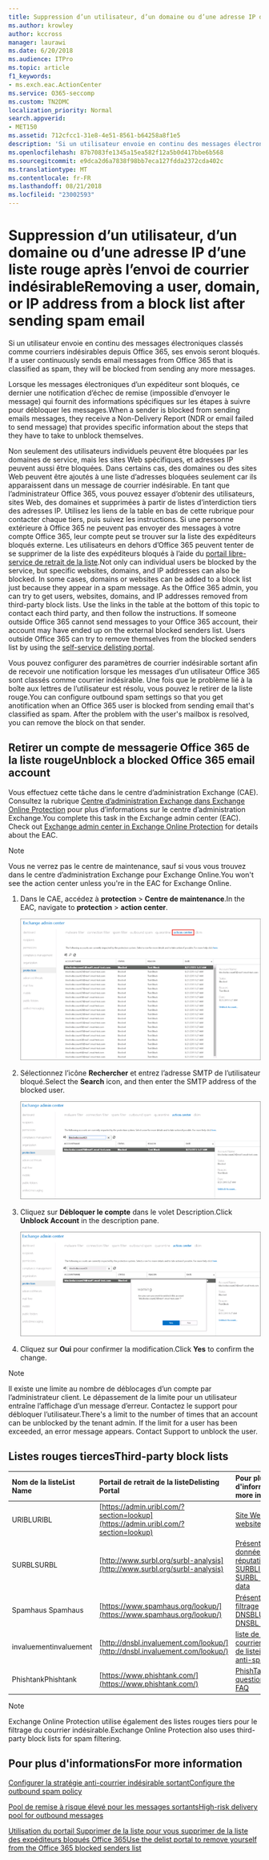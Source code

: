 ```yaml
---
title: Suppression d’un utilisateur, d’un domaine ou d’une adresse IP d’une liste rouge après l’envoi de courrier indésirable
ms.author: krowley
author: kccross
manager: laurawi
ms.date: 6/20/2018
ms.audience: ITPro
ms.topic: article
f1_keywords:
- ms.exch.eac.ActionCenter
ms.service: O365-seccomp
ms.custom: TN2DMC
localization_priority: Normal
search.appverid:
- MET150
ms.assetid: 712cfcc1-31e8-4e51-8561-b64258a8f1e5
description: 'Si un utilisateur envoie en continu des messages électroniques classés comme courriers indésirables depuis Office 365, ses envois seront bloqués. '
ms.openlocfilehash: 87b7083fe1345a15ea582f12a5b0d417bbe6b568
ms.sourcegitcommit: e9dca2d6a7838f98bb7eca127fdda2372cda402c
ms.translationtype: MT
ms.contentlocale: fr-FR
ms.lasthandoff: 08/21/2018
ms.locfileid: "23002593"
---
```

# <a name="removing-a-user-domain-or-ip-address-from-a-block-list-after-sending-spam-email"></a><span data-ttu-id="d8eaa-103">Suppression d’un utilisateur, d’un domaine ou d’une adresse IP d’une liste rouge après l’envoi de courrier indésirable</span><span class="sxs-lookup"><span data-stu-id="d8eaa-103">Removing a user, domain, or IP address from a block list after sending spam email</span></span>

<span data-ttu-id="d8eaa-104">Si un utilisateur envoie en continu des messages électroniques classés comme courriers indésirables depuis Office 365, ses envois seront bloqués. </span><span class="sxs-lookup"><span data-stu-id="d8eaa-104">If a user continuously sends email messages from Office 365 that is classified as spam, they will be blocked from sending any more messages.</span></span> 
  
<span data-ttu-id="d8eaa-105">
Lorsque les messages électroniques d’un expéditeur sont bloqués, ce dernier une notification d’échec de remise (impossible d’envoyer le message) qui fournit des informations spécifiques sur les étapes à suivre pour débloquer les messages.</span><span class="sxs-lookup"><span data-stu-id="d8eaa-105">When a sender is blocked from sending emails messages, they receive a Non-Delivery Report (NDR or email failed to send message) that provides specific information about the steps that they have to take to unblock themselves.</span></span>
  
<span data-ttu-id="d8eaa-p101">Non seulement des utilisateurs individuels peuvent être bloquées par les domaines de service, mais les sites Web spécifiques, et adresses IP peuvent aussi être bloquées. Dans certains cas, des domaines ou des sites Web peuvent être ajoutés à une liste d’adresses bloquées seulement car ils apparaissent dans un message de courrier indésirable. En tant que l’administrateur Office 365, vous pouvez essayer d’obtenir des utilisateurs, sites Web, des domaines et supprimées à partir de listes d’interdiction tiers des adresses IP. Utilisez les liens de la table en bas de cette rubrique pour contacter chaque tiers, puis suivez les instructions. Si une personne extérieure à Office 365 ne peuvent pas envoyer des messages à votre compte Office 365, leur compte peut se trouver sur la liste des expéditeurs bloqués externe. Les utilisateurs en dehors d’Office 365 peuvent tenter de se supprimer de la liste des expéditeurs bloqués à l’aide du [portail libre-service de retrait de la liste](https://technet.microsoft.com/library/mt661881%28v=exchg.150%29.aspx).</span><span class="sxs-lookup"><span data-stu-id="d8eaa-p101">Not only can individual users be blocked by the service, but specific websites, domains, and IP addresses can also be blocked. In some cases, domains or websites can be added to a block list just because they appear in a spam message. As the Office 365 admin, you can try to get users, websites, domains, and IP addresses removed from third-party block lists. Use the links in the table at the bottom of this topic to contact each third party, and then follow the instructions. If someone outside Office 365 cannot send messages to your Office 365 account, their account may have ended up on the external blocked senders list. Users outside Office 365 can try to remove themselves from the blocked senders list by using the [self-service delisting portal](https://technet.microsoft.com/library/mt661881%28v=exchg.150%29.aspx).</span></span>
  
<span data-ttu-id="d8eaa-p102">Vous pouvez configurer des paramètres de courrier indésirable sortant afin de recevoir une notification lorsque les messages d’un utilisateur Office 365 sont classés comme courrier indésirable. Une fois que le problème lié à la boîte aux lettres de l’utilisateur est résolu, vous pouvez le retirer de la liste rouge.</span><span class="sxs-lookup"><span data-stu-id="d8eaa-p102">You can configure outbound spam settings so that you get anotification when an Office 365 user is blocked from sending email that's classified as spam. After the problem with the user's mailbox is resolved, you can remove the block on that sender.</span></span>
  
## <a name="unblock-a-blocked-office-365-email-account"></a><span data-ttu-id="d8eaa-114">Retirer un compte de messagerie Office 365 de la liste rouge</span><span class="sxs-lookup"><span data-stu-id="d8eaa-114">Unblock a blocked Office 365 email account</span></span>

<span data-ttu-id="d8eaa-p103">Vous effectuez cette tâche dans le centre d’administration Exchange (CAE). Consultez la rubrique [Centre d’administration Exchange dans Exchange Online Protection](exchange-admin-center-in-exchange-online-protection-eop.md) pour plus d’informations sur le centre d’administration Exchange.</span><span class="sxs-lookup"><span data-stu-id="d8eaa-p103">You complete this task in the Exchange admin center (EAC). Check out [Exchange admin center in Exchange Online Protection](exchange-admin-center-in-exchange-online-protection-eop.md) for details about the EAC.</span></span> 
  
> [!NOTE]
> <span data-ttu-id="d8eaa-117">Vous ne verrez pas le centre de maintenance, sauf si vous vous trouvez dans le centre d’administration Exchange pour Exchange Online.</span><span class="sxs-lookup"><span data-stu-id="d8eaa-117">You won't see the action center unless you're in the EAC for Exchange Online.</span></span> 
  
1. <span data-ttu-id="d8eaa-118">Dans le CAE, accédez à **protection** \> **Centre de maintenance**.</span><span class="sxs-lookup"><span data-stu-id="d8eaa-118">In the EAC, navigate to **protection** \> **action center**.</span></span>
    
    ![Accéder au Centre de maintenance dans le Centre d’administration Exchange](media/9bbf0844-7b34-4a86-a2b7-8c7e9c8519a3.png)
  
2. <span data-ttu-id="d8eaa-120">Sélectionnez l’icône **Rechercher** et entrez l’adresse SMTP de l’utilisateur bloqué.</span><span class="sxs-lookup"><span data-stu-id="d8eaa-120">Select the **Search** icon, and then enter the SMTP address of the blocked user.</span></span> 
    
    ![Rechercher un utilisateur bloqué dans le Centre de maintenance](media/f931b5a0-7115-4d95-9f6f-b403436031ba.png)
  
3. <span data-ttu-id="d8eaa-122">Cliquez sur **Débloquer le compte** dans le volet Description.</span><span class="sxs-lookup"><span data-stu-id="d8eaa-122">Click **Unblock Account** in the description pane.</span></span> 
    
    ![Débloquer un utilisateur dans le Centre de maintenance](media/c5d5b1b9-8416-45aa-9631-881e94d1d056.png)
  
4. <span data-ttu-id="d8eaa-124">Cliquez sur **Oui** pour confirmer la modification.</span><span class="sxs-lookup"><span data-stu-id="d8eaa-124">Click **Yes** to confirm the change.</span></span> 
    
> [!NOTE]
> <span data-ttu-id="d8eaa-p104">Il existe une limite au nombre de déblocages d’un compte par l’administrateur client. Le dépassement de la limite pour un utilisateur entraîne l’affichage d’un message d’erreur. Contactez le support pour débloquer l’utilisateur.</span><span class="sxs-lookup"><span data-stu-id="d8eaa-p104">There's a limit to the number of times that an account can be unblocked by the tenant admin. If the limit for a user has been exceeded, an error message appears. Contact Support to unblock the user.</span></span> 
  
## <a name="third-party-block-lists"></a><span data-ttu-id="d8eaa-127">Listes rouges tierces</span><span class="sxs-lookup"><span data-stu-id="d8eaa-127">Third-party block lists</span></span>

|<span data-ttu-id="d8eaa-128">**Nom de la liste**</span><span class="sxs-lookup"><span data-stu-id="d8eaa-128">**List Name**</span></span>|<span data-ttu-id="d8eaa-129">**Portail de retrait de la liste**</span><span class="sxs-lookup"><span data-stu-id="d8eaa-129">**Delisting Portal**</span></span>|<span data-ttu-id="d8eaa-130">**Pour plus d'informations**</span><span class="sxs-lookup"><span data-stu-id="d8eaa-130">**For more information**</span></span>|
|:-----|:-----|:-----|
|<span data-ttu-id="d8eaa-131">URIBL</span><span class="sxs-lookup"><span data-stu-id="d8eaa-131">URIBL</span></span>  <br/> |[https://admin.uribl.com/?section=lookup](https://admin.uribl.com/?section=lookup) <br/> |[<span data-ttu-id="d8eaa-132">Site Web URIBL</span><span class="sxs-lookup"><span data-stu-id="d8eaa-132">URIBL website </span></span>](https://uribl.com/) <br/> |
|<span data-ttu-id="d8eaa-133">SURBL</span><span class="sxs-lookup"><span data-stu-id="d8eaa-133">SURBL</span></span>  <br/> |[http://www.surbl.org/surbl-analysis](http://www.surbl.org/surbl-analysis) <br/> |[<span data-ttu-id="d8eaa-134">Présentation de données de réputation d’URI SURBL</span><span class="sxs-lookup"><span data-stu-id="d8eaa-134">Introducing SURBL URI reputation data</span></span>](http://www.surbl.org/) <br/> |
|<span data-ttu-id="d8eaa-135">Spamhaus </span><span class="sxs-lookup"><span data-stu-id="d8eaa-135">Spamhaus</span></span>  <br/> |[https://www.spamhaus.org/lookup/](https://www.spamhaus.org/lookup/) <br/> |[<span data-ttu-id="d8eaa-136">Présentation du filtrage DNSBL</span><span class="sxs-lookup"><span data-stu-id="d8eaa-136">Understanding DNSBL Filtering</span></span>](https://www.spamhaus.org/whitepapers/dnsbl_function/) <br/> |
|<span data-ttu-id="d8eaa-137">invaluement</span><span class="sxs-lookup"><span data-stu-id="d8eaa-137">invaluement</span></span>  <br/> |[http://dnsbl.invaluement.com/lookup/](http://dnsbl.invaluement.com/lookup/) <br/> |[<span data-ttu-id="d8eaa-138">liste de blocage du courrier indésirable de liste</span><span class="sxs-lookup"><span data-stu-id="d8eaa-138">invaluement anti-spam list</span></span>](http://dnsbl.invaluement.com/) <br/> |
|<span data-ttu-id="d8eaa-139">Phishtank</span><span class="sxs-lookup"><span data-stu-id="d8eaa-139">Phishtank</span></span>  <br/> |[https://www.phishtank.com/](https://www.phishtank.com/) <br/> |[<span data-ttu-id="d8eaa-140">PhishTank Forum aux questions</span><span class="sxs-lookup"><span data-stu-id="d8eaa-140">PhishTank FAQ</span></span>](https://www.phishtank.com/faq.php) <br/> |
   
> [!NOTE]
> <span data-ttu-id="d8eaa-141">Exchange Online Protection utilise également des listes rouges tiers pour le filtrage du courrier indésirable.</span><span class="sxs-lookup"><span data-stu-id="d8eaa-141">Exchange Online Protection also uses third-party block lists for spam filtering.</span></span> 
   
## <a name="for-more-information"></a><span data-ttu-id="d8eaa-142">Pour plus d'informations</span><span class="sxs-lookup"><span data-stu-id="d8eaa-142">For more information</span></span>

[<span data-ttu-id="d8eaa-143">Configurer la stratégie anti-courrier indésirable sortant</span><span class="sxs-lookup"><span data-stu-id="d8eaa-143">Configure the outbound spam policy</span></span>](configure-the-outbound-spam-policy.md)
  
[<span data-ttu-id="d8eaa-144">Pool de remise à risque élevé pour les messages sortants</span><span class="sxs-lookup"><span data-stu-id="d8eaa-144">High-risk delivery pool for outbound messages</span></span>](high-risk-delivery-pool-for-outbound-messages.md)

[<span data-ttu-id="d8eaa-145">Utilisation du portail Supprimer de la liste pour vous supprimer de la liste des expéditeurs bloqués Office 365</span><span class="sxs-lookup"><span data-stu-id="d8eaa-145">Use the delist portal to remove yourself from the Office 365 blocked senders list</span></span>](use-the-delist-portal-to-remove-yourself-from-the-office-365-blocked-senders-lis.md)
  

  

